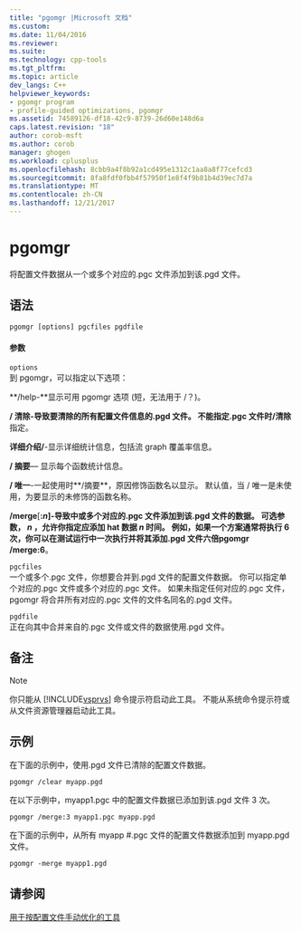```yaml
---
title: "pgomgr |Microsoft 文档"
ms.custom: 
ms.date: 11/04/2016
ms.reviewer: 
ms.suite: 
ms.technology: cpp-tools
ms.tgt_pltfrm: 
ms.topic: article
dev_langs: C++
helpviewer_keywords:
- pgomgr program
- profile-guided optimizations, pgomgr
ms.assetid: 74589126-df18-42c9-8739-26d60e148d6a
caps.latest.revision: "18"
author: corob-msft
ms.author: corob
manager: ghogen
ms.workload: cplusplus
ms.openlocfilehash: 8cbb9a4f8b92a1cd495e1312c1aa8a8f77cefcd3
ms.sourcegitcommit: 8fa8fdf0fbb4f57950f1e8f4f9b81b4d39ec7d7a
ms.translationtype: MT
ms.contentlocale: zh-CN
ms.lasthandoff: 12/21/2017
---
```

# <a name="pgomgr"></a>pgomgr
将配置文件数据从一个或多个对应的.pgc 文件添加到该.pgd 文件。  
  
## <a name="syntax"></a>语法  
  
```  
pgomgr [options] pgcfiles pgdfile  
```  
  
#### <a name="parameters"></a>参数  
 `options`  
 到 pgomgr，可以指定以下选项：  
  
 **/help-**显示可用 pgomgr 选项 (短，无法用于 /？)。  
  
 **/ 清除-**导致要清除的所有配置文件信息的.pgd 文件。 不能指定.pgc 文件时**/清除**指定。  
  
 **详细介绍/**-显示详细统计信息，包括流 graph 覆盖率信息。  
  
 **/ 摘要**— 显示每个函数统计信息。  
  
 **/ 唯一**-一起使用时**/摘要**，原因修饰函数名以显示。  默认值，当 / 唯一是未使用，为要显示的未修饰的函数名称。  
  
 **/merge**[**:***n*]**-**导致中或多个对应的.pgc 文件添加到该.pgd 文件的数据。  可选参数，  *n* ，允许你指定应添加 hat 数据 *n* 时间。  例如，如果一个方案通常将执行 6 次，你可以在测试运行中一次执行并将其添加.pgd 文件六倍**pgomgr /merge:6**。  
  
 `pgcfiles`  
 一个或多个.pgc 文件，你想要合并到.pgd 文件的配置文件数据。 你可以指定单个对应的.pgc 文件或多个对应的.pgc 文件。 如果未指定任何对应的.pgc 文件，pgomgr 将合并所有对应的.pgc 文件的文件名同名的.pgd 文件。  
  
 `pgdfile`  
 正在向其中合并来自的.pgc 文件或文件的数据使用.pgd 文件。  
  
## <a name="remarks"></a>备注  
  
> [!NOTE]
>  你只能从 [!INCLUDE[vsprvs](../../assembler/masm/includes/vsprvs_md.md)] 命令提示符启动此工具。 不能从系统命令提示符或从文件资源管理器启动此工具。  
  
## <a name="example"></a>示例  
 在下面的示例中，使用.pgd 文件已清除的配置文件数据。  
  
```  
pgomgr /clear myapp.pgd  
```  
  
 在以下示例中，myapp1.pgc 中的配置文件数据已添加到该.pgd 文件 3 次。  
  
```  
pgomgr /merge:3 myapp1.pgc myapp.pgd  
```  
  
 在下面的示例中，从所有 myapp #.pgc 文件的配置文件数据添加到 myapp.pgd 文件。  
  
```  
pgomgr -merge myapp1.pgd  
```  
  
## <a name="see-also"></a>请参阅  
 [用于按配置文件手动优化的工具](../../build/reference/tools-for-manual-profile-guided-optimization.md)